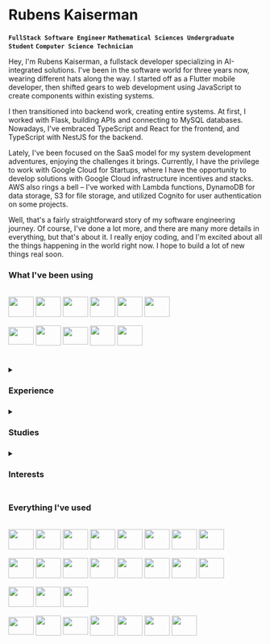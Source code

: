 # Rubens Kaiserman
**`FullStack Software Engineer`** **`Mathematical Sciences Undergraduate Student`** **`Computer Science Technician`**

Hey, I'm Rubens Kaiserman, a fullstack developer specializing in AI-integrated solutions. I've been in the software world for three years now, wearing different hats along the way. I started off as a Flutter mobile developer, then shifted gears to web development using JavaScript to create components within existing systems.

I then transitioned into backend work, creating entire systems. At first, I worked with Flask, building APIs and connecting to MySQL databases. Nowadays, I've embraced TypeScript and React for the frontend, and TypeScript with NestJS for the backend.

Lately, I've been focused on the SaaS model for my system development adventures, enjoying the challenges it brings. Currently, I have the privilege to work with Google Cloud for Startups, where I have the opportunity to develop solutions with Google Cloud infrastructure incentives and stacks. AWS also rings a bell – I've worked with Lambda functions, DynamoDB for data storage, S3 for file storage, and utilized Cognito for user authentication on some projects.

Well, that's a fairly straightforward story of my software engineering journey. Of course, I've done a lot more, and there are many more details in everything, but that's about it. I really enjoy coding, and I'm excited about all the things happening in the world right now. I hope to build a lot of new things real soon.

### What I've been using
<div style="display: inline_block"><br>
  <img align="center" height="40" width="50" src="https://cdn.jsdelivr.net/gh/devicons/devicon/icons/typescript/typescript-plain.svg" />
  <img align="center" height="40" width="50" src="https://cdn.jsdelivr.net/gh/devicons/devicon/icons/nestjs/nestjs-plain.svg" />
  <img align="center" height="40" width="50" src="https://cdn.jsdelivr.net/gh/devicons/devicon/icons/nextjs/nextjs-original.svg" />
  <img align="center" height="40" width="50" src="https://cdn.jsdelivr.net/gh/devicons/devicon/icons/react/react-original.svg" />
  <img align="center" height="40" width="50" src="https://cdn.jsdelivr.net/gh/devicons/devicon/icons/python/python-original.svg" />
  <img align="center" height="40" width="50" src="https://cdn.jsdelivr.net/gh/devicons/devicon/icons/mysql/mysql-original.svg" />
  <br>
  <br>
  <img align="center" height="35" width="50" src="https://cdn.jsdelivr.net/gh/devicons/devicon/icons/ubuntu/ubuntu-plain.svg" />
  <img align="center" height="40" width="50" src="https://cdn.jsdelivr.net/gh/devicons/devicon/icons/bash/bash-original.svg" />
  <img align="center" height="35" width="50" src="https://cdn.jsdelivr.net/gh/devicons/devicon/icons/git/git-original.svg" />
  <img align="center" height="40" width="50" src="https://cdn.jsdelivr.net/gh/devicons/devicon/icons/googlecloud/googlecloud-original.svg" />
  <img align="center" height="40" width="50" src="https://cdn.jsdelivr.net/gh/devicons/devicon/icons/amazonwebservices/amazonwebservices-original.svg" />
</div>

#

<details>
  <summary><h3>Experience<h3></summary>
  <ul>
    <li>FullStack Software Engineer (AWS Lambda, NestJS, MySQL, AWS Dynamo, NextJS, React, RPA with Python, Alexa Skills Kit  & More)</li>
    <li>FullStack Web Developer Freelancer (FullStack ReactJS + Express, JS)</li>
    <li>FullStack Web Developer Freelancer (Fullstack Flask + HTML, CSS, JS)</li>
    <li>Monitor de Programação IFRJ (Java + MySQL)</li>
    <li>Front End Intern (HTML, CSS, JS)</li>
    <li>Mobile Developer (Dart, Flutter + Google Firebase)</li>
  </ul>
</details>

<details>
  <summary><h3>Studies<h3></summary>
  <ul>
    <li>Bach. Mathematical Sciences (Federal University of Rio de Janeiro - UFRJ)</li>
    <li>Técnico. Informática (Federal Institute of Rio de Janeiro - IFRJ)</li>
    <li>Scientific Initiation Program on Mathematics (National Institute of Pure and Applied Mathematics - IMPA)</li>
    <li>Web Courses + Self taught stuff. Software Development and Computer Science in general</li>
  <ul>
</details>

<details>
  <summary><h3>Interests<h3></summary>
  <ul>
    <li>Artificial Inteligence</li>
    <li>Backend Development</li>
    <li>Data Science</li>
    <li>Applied Mathematics</li>
    <li>Software Architecture</li>
    <li>Physics and Astronomy</li>
    <li>A lot of other things. If you wish we could talk</li>
  </ul>
</details>

### Everything I've used
<div style="display: inline_block"><br>
<img align="center" height="40" width="50" src="https://cdn.jsdelivr.net/gh/devicons/devicon/icons/typescript/typescript-plain.svg" />
<img align="center" height="40" width="50" src="https://cdn.jsdelivr.net/gh/devicons/devicon/icons/javascript/javascript-plain.svg" />
<img align="center" height="40" width="50" src="https://cdn.jsdelivr.net/gh/devicons/devicon/icons/python/python-original.svg" />
<img align="center" height="40" width="50" src="https://cdn.jsdelivr.net/gh/devicons/devicon/icons/dart/dart-original.svg" />
<img align="center" height="40" width="50" src="https://cdn.jsdelivr.net/gh/devicons/devicon/icons/java/java-original.svg" />
<img align="center" height="40" width="50" src="https://cdn.jsdelivr.net/gh/devicons/devicon/icons/php/php-plain.svg" />
<img align="center" height="40" width="50" src="https://cdn.jsdelivr.net/gh/devicons/devicon/icons/c/c-plain.svg" />
<img align="center" height="40" width="50" src="https://cdn.jsdelivr.net/gh/devicons/devicon/icons/cplusplus/cplusplus-plain.svg" />
<br>
<br>
  <img align="center" height="40" width="50" src="https://cdn.jsdelivr.net/gh/devicons/devicon/icons/nestjs/nestjs-plain.svg" />
  <img align="center" height="40" width="50" src="https://cdn.jsdelivr.net/gh/devicons/devicon/icons/nextjs/nextjs-original.svg" />
  <img align="center" height="40" width="50" src="https://cdn.jsdelivr.net/gh/devicons/devicon/icons/react/react-original.svg" />
  <img align="center" height="40" width="50" src="https://cdn.jsdelivr.net/gh/devicons/devicon/icons/selenium/selenium-original.svg" />
  <img align="center" height="40" width="50" src="https://cdn.jsdelivr.net/gh/devicons/devicon/icons/pandas/pandas-original.svg" />
  <img align="center" height="40" width="50" src="https://cdn.jsdelivr.net/gh/devicons/devicon/icons/flask/flask-original.svg" />
  <img align="center" height="40" width="50" src="https://cdn.jsdelivr.net/gh/devicons/devicon/icons/flutter/flutter-original.svg" />
  <img align="center" height="40" width="50" src="https://cdn.jsdelivr.net/gh/devicons/devicon/icons/bootstrap/bootstrap-original.svg" />
<br>
<br>
  <img align="center" height="40" width="50" src="https://cdn.jsdelivr.net/gh/devicons/devicon/icons/mysql/mysql-original.svg" />
  <img align="center" height="40" width="50" src="https://cdn.jsdelivr.net/gh/devicons/devicon/icons/postgresql/postgresql-plain.svg" />
    <img align="center" height="40" width="50" src="https://cdn.jsdelivr.net/gh/devicons/devicon/icons/firebase/firebase-plain.svg" />
  <br>
  <br>
  <img align="center" height="35" width="50" src="https://cdn.jsdelivr.net/gh/devicons/devicon/icons/ubuntu/ubuntu-plain.svg" />
  <img align="center" height="40" width="50" src="https://cdn.jsdelivr.net/gh/devicons/devicon/icons/bash/bash-original.svg" />
  <img align="center" height="35" width="50" src="https://cdn.jsdelivr.net/gh/devicons/devicon/icons/git/git-original.svg" />
  <img align="center" height="40" width="50" src="https://cdn.jsdelivr.net/gh/devicons/devicon/icons/googlecloud/googlecloud-original.svg" />
  <img align="center" height="40" width="50" src="https://cdn.jsdelivr.net/gh/devicons/devicon/icons/jupyter/jupyter-original.svg" />
  <img align="center" height="40" width="50" src="https://cdn.jsdelivr.net/gh/devicons/devicon/icons/amazonwebservices/amazonwebservices-original.svg" />
  <img align="center" height="40" width="50" src="https://cdn.jsdelivr.net/gh/devicons/devicon/icons/arduino/arduino-original.svg" />
</div>
